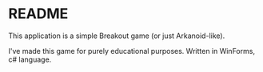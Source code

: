 # README #

This application is a simple Breakout game (or just Arkanoid-like). 

I've made this game for purely educational purposes. Written in WinForms, c# language.